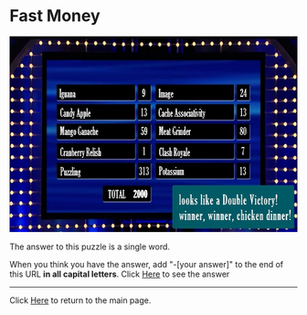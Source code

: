 # Fast Money

<img src="/images/FastMoney.jpg" alt="Fast Money" style="width:640px;height:343px;">

The answer to this puzzle is a single word.

When you think you have the answer, add "-[your answer]" to the end of this URL **in all capital letters**.
Click [Here](FastMoney-BOWTIE) to see the answer

-----

Click [Here](../..) to return to the main page.